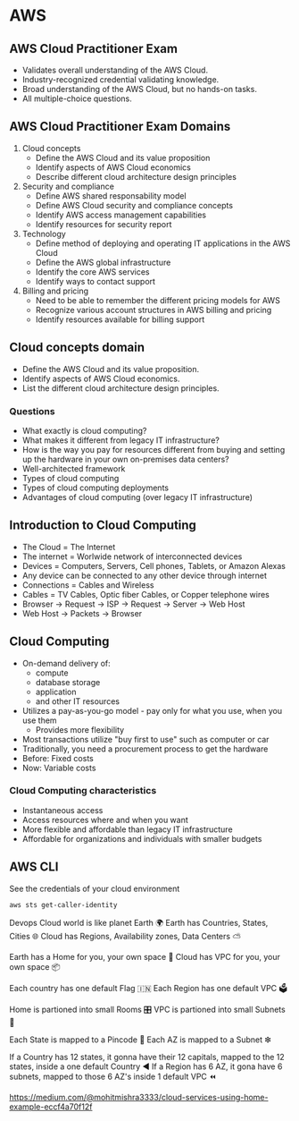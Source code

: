 
# AWS

## AWS Cloud Practitioner Exam

* Validates overall understanding of the AWS Cloud.
* Industry-recognized credential validating knowledge.
* Broad understanding of the AWS Cloud, but no hands-on tasks.
* All multiple-choice questions.

## AWS Cloud Practitioner Exam Domains

1. Cloud concepts
    * Define the AWS Cloud and its value proposition
    * Identify aspects of AWS Cloud economics
    * Describe different cloud architecture design principles
2. Security and compliance
    * Define AWS shared responsability model
    * Define AWS Cloud security and compliance concepts
    * Identify AWS access management capabilities
    * Identify resources for security report
3. Technology
    * Define method of deploying and operating IT applications in the AWS Cloud
    * Define the AWS global infrastructure
    * Identify the core AWS services
    * Identify ways to contact support
4. Billing and pricing
    * Need to be able to remember the different pricing models for AWS
    * Recognize various account structures in AWS billing and pricing
    * Identify resources available for billing support

## Cloud concepts domain

* Define the AWS Cloud and its value proposition.
* Identify aspects of AWS Cloud economics.
* List the different cloud architecture design principles.

### Questions

* What exactly is cloud computing?
* What makes it different from legacy IT infrastructure?
* How is the way you pay for resources different from buying and setting up the hardware in your own on-premises data centers?
* Well-architected framework
* Types of cloud computing
* Types of cloud computing deployments
* Advantages of cloud computing (over legacy IT infrastructure)

## Introduction to Cloud Computing

* The Cloud = The Internet
* The internet = Worlwide network of interconnected devices
* Devices = Computers, Servers, Cell phones, Tablets, or Amazon Alexas
* Any device can be connected to any other device through internet
* Connections = Cables and Wireless
* Cables = TV Cables, Optic fiber Cables, or Copper telephone wires
* Browser -> Request -> ISP -> Request -> Server -> Web Host
* Web Host -> Packets -> Browser

## Cloud Computing

* On-demand delivery of:
    * compute
    * database storage
    * application
    * and other IT resources
* Utilizes a pay-as-you-go model - pay only for what you use, when you use them
    * Provides more flexibility
* Most transactions utilize "buy first to use" such as computer or car
* Traditionally, you need a procurement process to get the hardware
* Before: Fixed costs
* Now: Variable costs

### Cloud Computing characteristics

* Instantaneous access
* Access resources where and when you want
* More flexible and affordable than legacy IT infrastructure
* Affordable for organizations and individuals with smaller budgets

## AWS CLI

See the credentials of your cloud environment

```bash
aws sts get-caller-identity
```

Devops Cloud world is like planet Earth 🌍
Earth has Countries, States, Cities 🌐
Cloud has Regions, Availability zones, Data Centers ⛅

Earth has a Home for you, your own space 🏡
Cloud has VPC for you, your own space 📦

Each country has one default Flag 🇮🇳
Each Region has one default VPC 🗳

Home is partioned into small Rooms 🎛
VPC is partioned into small Subnets 💠

Each State is mapped to a Pincode 🔢
Each AZ is mapped to a Subnet ❇

If a Country has 12 states, it gonna have their 12 capitals, mapped to the 12 states, inside a one default Country ◀
If a Region has 6 AZ, it gona have 6 subnets, mapped to those 6 AZ's inside 1 default VPC ⏪

https://medium.com/@mohitmishra3333/cloud-services-using-home-example-eccf4a70f12f